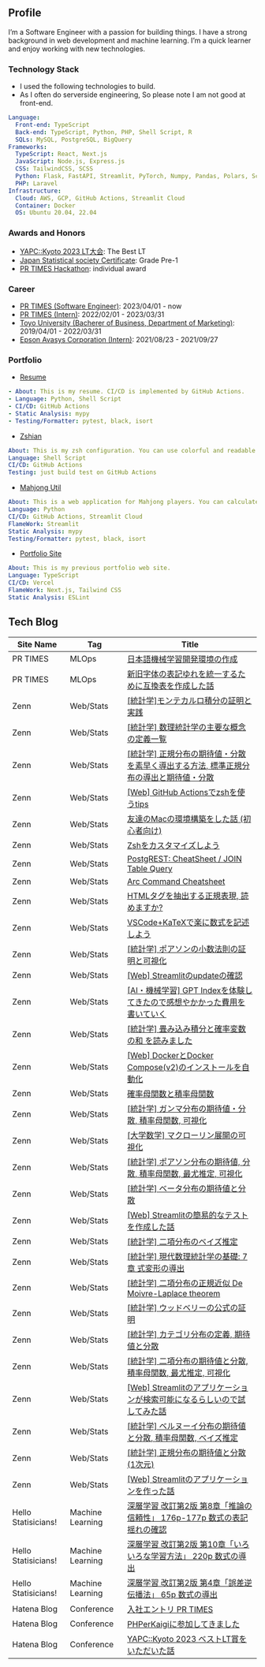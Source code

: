 ## Profile
I’m a Software Engineer with a passion for building things. I have a strong background in web development and machine learning. I’m a quick learner and enjoy working with new technologies.

### Technology Stack
- I used the following technologies to build.
- As I often do serverside engineering, So please note I am not good at front-end.
```yml
Language:
  Front-end: TypeScript
  Back-end: TypeScript, Python, PHP, Shell Script, R
  SQLs: MySQL, PostgreSQL, BigQuery
Frameworks:
  TypeScript: React, Next.js
  JavaScript: Node.js, Express.js
  CSS: TailwindCSS, SCSS
  Python: Flask, FastAPI, Streamlit, PyTorch, Numpy, Pandas, Polars, Scikit-learn, Matplotlib, Seaborn, Gensim
  PHP: Laravel
Infrastructure:
  Cloud: AWS, GCP, GitHub Actions, Streamlit Cloud
  Container: Docker
  OS: Ubuntu 20.04, 22.04
```

### Awards and Honors
- [YAPC::Kyoto 2023 LT大会](https://yapcjapan.org/2023kyoto/): The Best LT
- [Japan Statistical society Certificate](https://www.toukei-kentei.jp/): Grade Pre-1
- [PR TIMES Hackathon](https://www.wantedly.com/projects/796082): individual award

### Career
- [PR TIMES (Software Engineer)](https://prtimes.co.jp/): 2023/04/01 - now
- [PR TIMES (Intern)](https://herp.careers/v1/prtimes/yqADIecHef7y): 2022/02/01 - 2023/03/31
- [Toyo University (Bacherer of Business, Department of  Marketing)](https://www.toyo.ac.jp/en/academics/faculty/fba/dmrk/): 2019/04/01 - 2022/03/31
- [Epson Avasys Corporation (Intern)](https://avasys.jp/blog/article/000221.html): 2021/08/23 - 2021/09/27

### Portfolio
- [Resume](https://github.com/shunsock/resume)
```yml
- About: This is my resume. CI/CD is implemented by GitHub Actions.
- Language: Python, Shell Script
- CI/CD: GitHub Actions
- Static Analysis: mypy
- Testing/Formatter: pytest, black, isort
```

- [Zshian](https://github.com/shunsock/zshian)
```yml
About: This is my zsh configuration. You can use colorful and readable zsh with this. also, You can use some useful functions and aliases.
Language: Shell Script
CI/CD: GitHub Actions
Testing: just build test on GitHub Actions
```

- [Mahjong Util](https://mahjong.streamlit.app/)
```yml
About: This is a web application for Mahjong players. You can calculate and practice the score of Mahjong.
Language: Python
CI/CD: GitHub Actions, Streamlit Cloud
FlameWork: Streamlit
Static Analysis: mypy
Testing/Formatter: pytest, black, isort
```

- [Portfolio Site](https://shun-developer.com/blog)
```yml
About: This is my previous portfolio web site.
Language: TypeScript
CI/CD: Vercel
FlameWork: Next.js, Tailwind CSS
Static Analysis: ESLint
```

## Tech Blog
| Site Name | Tag      | Title       |
| ------    |------    | -----------|
|PR TIMES|MLOps|[日本語機械学習開発環境の作成](https://developers.prtimes.jp/2023/01/26/create_ml_env/)|
|PR TIMES|MLOps|[新旧字体の表記ゆれを統一するために互換表を作成した話](https://developers.prtimes.jp/2022/11/18/change_word_form/)|
|Zenn|Web/Stats|[[統計学]モンテカルロ積分の証明と実践](https://zenn.dev/shundeveloper/articles/c51a759af9b5ca)|
|Zenn|Web/Stats|[[統計学] 数理統計学の主要な概念の定義一覧](https://zenn.dev/shundeveloper/articles/6b071255a1546c)|
|Zenn|Web/Stats|[[統計学] 正規分布の期待値・分散を素早く導出する方法, 標準正規分布の導出と期待値・分散](https://zenn.dev/shundeveloper/articles/c0ac306c89f996)|
|Zenn|Web/Stats|[[Web] GitHub Actionsでzshを使うtips](https://zenn.dev/shundeveloper/articles/2fdf4bf627072f)|
|Zenn|Web/Stats|[友達のMacの環境構築をした話 (初心者向け)](https://zenn.dev/shundeveloper/articles/a2c360bc89ad52)|
|Zenn|Web/Stats|[Zshをカスタマイズしよう](https://zenn.dev/shundeveloper/articles/ef7bb1a1b85663)|
|Zenn|Web/Stats|[PostgREST: CheatSheet / JOIN Table Query](https://zenn.dev/shundeveloper/articles/873aa2aa6ed34d)|
|Zenn|Web/Stats|[Arc Command Cheatsheet](https://zenn.dev/shundeveloper/articles/a43596aa959d38)|
|Zenn|Web/Stats|[HTMLタグを抽出する正規表現,  読めますか?](https://zenn.dev/shundeveloper/articles/8f74aa69ed9702)|
|Zenn|Web/Stats|[VSCode+KaTeXで楽に数式を記述しよう](https://zenn.dev/shundeveloper/articles/86e3cda89492d4)|
|Zenn|Web/Stats|[[統計学] ポアソンの小数法則の証明と可視化](https://zenn.dev/shundeveloper/articles/77f3739af0214b/)|
|Zenn|Web/Stats|[[Web] Streamlitのupdateの確認](https://zenn.dev/shundeveloper/articles/26ecb0d281dac6/)|
|Zenn|Web/Stats|[[AI・機械学習] GPT Indexを体験してきたので感想やかかった費用を書いていく](https://zenn.dev/shundeveloper/articles/059ff1543946c5/)|
|Zenn|Web/Stats|[[統計学] 畳み込み積分と確率変数の和 を読みました](https://zenn.dev/shundeveloper/articles/871ed8111e61ef/)|
|Zenn|Web/Stats|[[Web] DockerとDocker Compose(v2)のインストールを自動化](https://zenn.dev/shundeveloper/articles/f10826b44f04d7/)|
|Zenn|Web/Stats|[確率母関数と積率母関数](https://zenn.dev/shundeveloper/articles/ed692f0b8677da/)|
|Zenn|Web/Stats|[[統計学] ガンマ分布の期待値・分散, 積率母関数, 可視化](https://zenn.dev/shundeveloper/articles/eba111782c85cf/)|
|Zenn|Web/Stats|[[大学数学] マクローリン展開の可視化](https://zenn.dev/shundeveloper/articles/639b05f3a45181/)|
|Zenn|Web/Stats|[[統計学] ポアソン分布の期待値, 分散, 積率母関数, 最尤推定, 可視化](https://zenn.dev/shundeveloper/articles/ecfea8a4a01309/)|
|Zenn|Web/Stats|[[統計学] ベータ分布の期待値と分散](https://zenn.dev/shundeveloper/articles/b5b4002bc09f3b/)|
|Zenn|Web/Stats|[[Web] Streamlitの簡易的なテストを作成した話](https://zenn.dev/shundeveloper/articles/330f469d123876/)|
|Zenn|Web/Stats|[[統計学] 二項分布のベイズ推定](https://zenn.dev/shundeveloper/articles/986899a7a29e2d/)|
|Zenn|Web/Stats|[[統計学] 現代数理統計学の基礎: 7章 式変形の導出](https://zenn.dev/shundeveloper/articles/4acdc8ca2944ae/)|
|Zenn|Web/Stats|[[統計学] 二項分布の正規近似 De Moivre-Laplace theorem](https://zenn.dev/shundeveloper/articles/4b331a06ca88c0/)|
|Zenn|Web/Stats|[[統計学] ウッドベリーの公式の証明](https://zenn.dev/shundeveloper/articles/f1c1ab8f57ee57/)|
|Zenn|Web/Stats|[[統計学] カテゴリ分布の定義, 期待値と分散](https://zenn.dev/shundeveloper/articles/9572b49beee51f/)|
|Zenn|Web/Stats|[[統計学] 二項分布の期待値と分散, 積率母関数, 最尤推定, 可視化](https://zenn.dev/shundeveloper/articles/e8c1049ca540db/)|
|Zenn|Web/Stats|[[Web] Streamlitのアプリケーションが検索可能になるらしいので試してみた話](https://zenn.dev/shundeveloper/articles/f7f9069332a49e/)|
|Zenn|Web/Stats|[[統計学] ベルヌーイ分布の期待値と分散, 積率母関数, ベイズ推定](https://zenn.dev/shundeveloper/articles/100ba5ebfc19cb/)|
|Zenn|Web/Stats|[[統計学] 正規分布の期待値と分散(1次元)](https://zenn.dev/shundeveloper/articles/a3bb9d8634ca19/)|
|Zenn|Web/Stats|[[Web] Streamlitのアプリケーションを作った話](https://zenn.dev/shundeveloper/articles/f003e73658ce6f/)|
|Hello Statisicians!|Machine Learning|[深層学習 改訂第2版 第8章「推論の信頼性」 176p-177p 数式の表記揺れの確認](https://www.hello-statisticians.com/uncategorized/dl_mlp_ch_8_176p-177p.html)|
|Hello Statisicians!|Machine Learning|[深層学習 改訂第2版 第10章「いろいろな学習方法」 220p 数式の導出](https://www.hello-statisticians.com/uncategorized/dl_mlp_ch_10_220p.html)|
|Hello Statisicians!|Machine Learning|[深層学習 改訂第2版 第4章「誤差逆伝播法」 65p 数式の導出](https://www.hello-statisticians.com/uncategorized/dl_mlp_ch_4_65p-html.html)|
|Hatena Blog|Conference|[入社エントリ PR TIMES](https://shundeveloper.hatenablog.com/entry/entry_prtimes?_ga=2.3977136.1644655810.1682752716-479239798.1680491954)|
|Hatena Blog|Conference|[PHPerKaigiに参加してきました](https://shundeveloper.hatenablog.com/entry/phperkaigi_2023?_ga=2.3977136.1644655810.1682752716-479239798.1680491954)|
|Hatena Blog|Conference|[YAPC::Kyoto 2023 ベストLT賞をいただいた話](https://shundeveloper.hatenablog.com/entry/2023/03/21/135437)|
